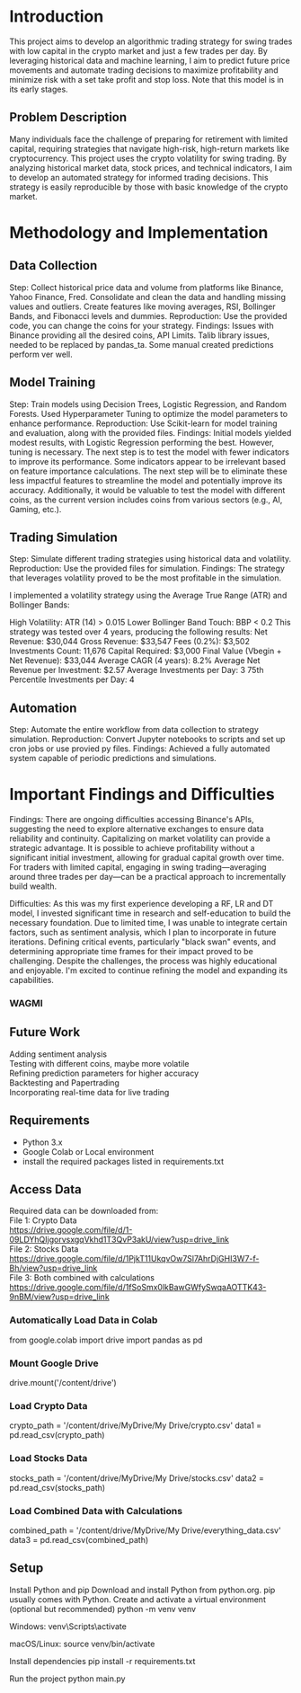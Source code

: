 # Introduction
This project aims to develop an algorithmic trading strategy for swing trades with low capital in the crypto market and just a few trades per day. By leveraging historical data and machine learning, I aim to predict future price movements and automate trading decisions to maximize profitability and minimize risk with a set take profit and stop loss. Note that this model is in its early stages.  

## Problem Description    
Many individuals face the challenge of preparing for retirement with limited capital, requiring strategies that navigate high-risk, high-return markets like cryptocurrency. This project uses the crypto volatility for swing trading. By analyzing historical market data, stock prices, and technical indicators, I aim to develop an automated strategy for informed trading decisions. This strategy is easily reproducible by those with basic knowledge of the crypto market.

# Methodology and Implementation   

## Data Collection   
Step: Collect historical price data and volume from platforms like Binance, Yahoo Finance, Fred. Consolidate and clean the data and handling missing values and outliers. Create features like moving averages, RSI, Bollinger Bands, and Fibonacci levels and dummies.
Reproduction: Use the provided code, you can change the coins for your strategy.
Findings: Issues with Binance providing all the desired coins, API Limits. Talib library issues, needed to be replaced by pandas_ta. Some manual created predictions perform ver well.


## Model Training    
Step: Train models using Decision Trees, Logistic Regression, and Random Forests. Used Hyperparameter Tuning to optimize the model parameters to enhance performance.
Reproduction: Use Scikit-learn for model training and evaluation, along with the provided files.
Findings: Initial models yielded modest results, with Logistic Regression performing the best. However, tuning is necessary. The next step is to test the model with fewer indicators to improve its performance. Some indicators appear to be irrelevant based on feature importance calculations. The next step will be to eliminate these less impactful features to streamline the model and potentially improve its accuracy. Additionally, it would be valuable to test the model with different coins, as the current version includes coins from various sectors (e.g., AI, Gaming, etc.). 

## Trading Simulation    
Step: Simulate different trading strategies using historical data and volatility.
Reproduction: Use the provided files for simulation.
Findings: The strategy that leverages volatility proved to be the most profitable in the simulation.

I implemented a volatility strategy using the Average True Range (ATR) and Bollinger Bands:

High Volatility: ATR (14) > 0.015
Lower Bollinger Band Touch: BBP < 0.2
This strategy was tested over 4 years, producing the following results:
Net Revenue: $30,044
Gross Revenue: $33,547
Fees (0.2%): $3,502
Investments Count: 11,676
Capital Required: $3,000
Final Value (Vbegin + Net Revenue): $33,044
Average CAGR (4 years): 8.2%
Average Net Revenue per Investment: $2.57
Average Investments per Day: 3
75th Percentile Investments per Day: 4

## Automation   
Step: Automate the entire workflow from data collection to strategy simulation.
Reproduction: Convert Jupyter notebooks to scripts and set up cron jobs or use provied py files.
Findings: Achieved a fully automated system capable of periodic predictions and simulations.

# Important Findings and Difficulties
Findings: There are ongoing difficulties accessing Binance's APIs, suggesting the need to explore alternative exchanges to ensure data reliability and continuity. Capitalizing on market volatility can provide a strategic advantage. It is possible to achieve profitability without a significant initial investment, allowing for gradual capital growth over time. For traders with limited capital, engaging in swing trading—averaging around three trades per day—can be a practical approach to incrementally build wealth.

Difficulties: As this was my first experience developing a RF, LR and DT model, I invested significant time in research and self-education to build the necessary foundation. Due to limited time, I was unable to integrate certain factors, such as sentiment analysis, which I plan to incorporate in future iterations.
Defining critical events, particularly "black swan" events, and determining appropriate time frames for their impact proved to be challenging. Despite the challenges, the process was highly educational and enjoyable. I'm excited to continue refining the model and expanding its capabilities.   
### WAGMI 


## Future Work
Adding sentiment analysis   
Testing with different coins, maybe more volatile   
Refining prediction parameters for higher accuracy   
Backtesting and Papertrading    
Incorporating real-time data for live trading   

## Requirements
- Python 3.x
- Google Colab or Local environment
- install the required packages listed in requirements.txt

## Access Data    
Required data can be downloaded from:     
File 1: Crypto Data   
https://drive.google.com/file/d/1-09LDYhQIjgorvsxgqVkhd1T3QvP3akU/view?usp=drive_link    
File 2: Stocks Data     
https://drive.google.com/file/d/1PjkT11UkqvOw7Sl7AhrDjGHI3W7-f-Bh/view?usp=drive_link    
File 3: Both combined with calculations   
https://drive.google.com/file/d/1fSoSmx0lkBawGWfySwqaAOTTK43-9nBM/view?usp=drive_link

### Automatically Load Data in Colab     
from google.colab import drive
import pandas as pd 

### Mount Google Drive
drive.mount('/content/drive')

### Load Crypto Data
crypto_path = '/content/drive/MyDrive/My Drive/crypto.csv'
data1 = pd.read_csv(crypto_path)

### Load Stocks Data
stocks_path = '/content/drive/MyDrive/My Drive/stocks.csv'
data2 = pd.read_csv(stocks_path)

### Load Combined Data with Calculations
combined_path = '/content/drive/MyDrive/My Drive/everything_data.csv'
data3 = pd.read_csv(combined_path)


## Setup
Install Python and pip
Download and install Python from python.org. pip usually comes with Python.
Create and activate a virtual environment (optional but recommended)
python -m venv venv

Windows:
venv\Scripts\activate

macOS/Linux:
source venv/bin/activate

Install dependencies
pip install -r requirements.txt

Run the project
python main.py
